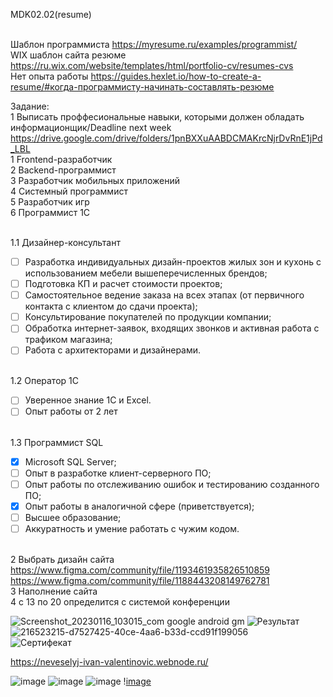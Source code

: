 MDK02.02(resume)

<BR>Шаблон программиста https://myresume.ru/examples/programmist/ 
<BR>WIX шаблон сайта резюме [https://ru.wix.com/website/templates/html/portfolio-cv/resumes-cvs ](https://www.figma.com/community/tag/website/files)
<BR>Нет опыта работы https://guides.hexlet.io/how-to-create-a-resume/#когда-программисту-начинать-составлять-резюме

Задание:
<BR>        1 Выписать проффесиональные навыки, которыми должен обладать информационщик/Deadline next week  <BR>https://drive.google.com/drive/folders/1pnBXXuAABDCMAKrcNjrDvRnE1jPd_LBL
<BR> 1 Frontend-разработчик
<BR> 2 Backend-программист
<BR> 3 Разработчик мобильных приложений
<BR> 4 Системный программист
<BR> 5 Разработчик игр
<BR> 6 Программист 1С
  
<BR>        1.1 Дизайнер-консультант
- [ ] Разработка индивидуальных дизайн-проектов жилых зон и кухонь с использованием мебели вышеперечисленных брендов;
- [ ] Подготовка КП и расчет стоимости проектов;
- [ ] Самостоятельное ведение заказа на всех этапах (от первичного контакта с клиентом до сдачи проекта);
- [ ] Консультирование покупателей по продукции компании;
- [ ] Обработка интернет-заявок, входящих звонков и активная работа с трафиком магазина;
- [ ] Работа с архитекторами и дизайнерами.
  
<BR>        1.2 Оператор 1С
- [ ] Уверенное знание 1С и Excel.
- [ ] Опыт работы от 2 лет
  
<BR>        1.3 Программист SQL
- [X] Microsoft SQL Server;
- [ ] Опыт в разработке клиент-серверного ПО;
- [ ] Опыт работы по отслеживанию ошибок и тестированию созданного ПО;
- [X] Опыт работы в аналогичной сфере (приветствуется);
- [ ] Высшее образование;
- [ ] Аккуратность и умение работать с чужим кодом.

<BR>        2 Выбрать дизайн сайта
<BR>        https://www.figma.com/community/file/1193461935826510859
<BR>        https://www.figma.com/community/file/1188443208149762781
<BR>        3 Наполнение сайта
<BR>        4 с 13 по 20 определится с системой конференции

![Screenshot_20230116_103015_com google android gm](https://user-images.githubusercontent.com/97594467/212621743-2a9bb02a-9ada-43d2-a0d4-5464081ffd9a.jpg)
![Результат](https://user-images.githubusercontent.com/97594467/216837560-df5606ee-85b5-48f6-8302-283ab45a07fa.jpg)
![216523215-d7527425-40ce-4aa6-b33d-ccd91f199056](https://user-images.githubusercontent.com/97594467/216837569-dc2363ac-01a3-4d47-ad79-cf0c27213341.jpeg)  
![Сертифекат](https://user-images.githubusercontent.com/97594467/216836516-661092c2-7ab6-45b6-9a2a-859ae97c416c.jpg)
  
https://neveselyj-ivan-valentinovic.webnode.ru/

![image](https://user-images.githubusercontent.com/97594467/217454495-4dff415c-8540-427c-bb6c-27d908c75eef.png)
![image](https://user-images.githubusercontent.com/97594467/217455037-664a5bd5-9983-46d7-9123-f4bb9220c5ec.png)
![image](https://user-images.githubusercontent.com/97594467/217455136-f17ce63b-f373-4f1c-8702-d86023a6ca7f.png)
\![image](https://user-images.githubusercontent.com/97594467/217455202-d9d521d7-7d1d-4495-82f5-0f890aa9ae08.png)



